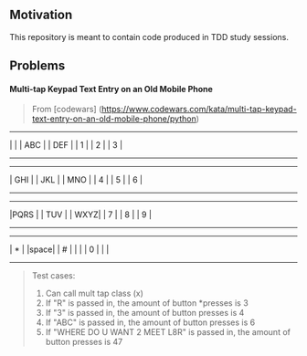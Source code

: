 ## Motivation ##

This repository is meant to contain code produced in TDD study sessions.


## Problems ##

#### Multi-tap Keypad Text Entry on an Old Mobile Phone ####

> From [codewars] (https://www.codewars.com/kata/multi-tap-keypad-text-entry-on-an-old-mobile-phone/python)


------- ------- -------
|     | | ABC | | DEF |
|  1  | |  2  | |  3  |
------- ------- -------
------- ------- -------
| GHI | | JKL | | MNO |
|  4  | |  5  | |  6  |
------- ------- -------
------- ------- -------
|PQRS | | TUV | | WXYZ|
|  7  | |  8  | |  9  |
------- ------- -------
------- ------- -------
|  *  | |space| |  #  |
|     | |  0  | |     |
------- ------- -------

> Test cases:
> 1. Can call mult tap class (x)
> 2. If "R" is passed in, the amount of button *presses is 3
> 3. If "3" is passed in, the amount of button presses is 4
> 4. If "ABC" is passed in, the amount of button presses is 6
> 5. If "WHERE DO U WANT 2 MEET L8R" is passed in, the amount of button presses is 47